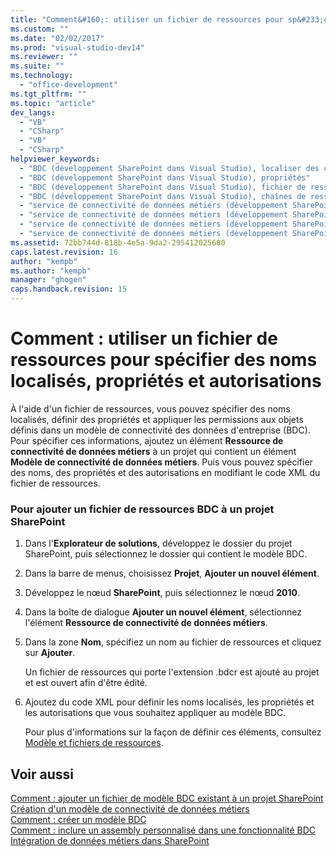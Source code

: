 ```yaml
---
title: "Comment&#160;: utiliser un fichier de ressources pour sp&#233;cifier des noms localis&#233;s, propri&#233;t&#233;s et autorisations | Microsoft Docs"
ms.custom: ""
ms.date: "02/02/2017"
ms.prod: "visual-studio-dev14"
ms.reviewer: ""
ms.suite: ""
ms.technology: 
  - "office-development"
ms.tgt_pltfrm: ""
ms.topic: "article"
dev_langs: 
  - "VB"
  - "CSharp"
  - "VB"
  - "CSharp"
helpviewer_keywords: 
  - "BDC (développement SharePoint dans Visual Studio), localiser des chaînes"
  - "BDC (développement SharePoint dans Visual Studio), propriétés"
  - "BDC (développement SharePoint dans Visual Studio), fichier de ressources"
  - "BDC (développement SharePoint dans Visual Studio), chaînes de ressources"
  - "service de connectivité de données métiers (développement SharePoint dans Visual Studio), localiser des chaînes"
  - "service de connectivité de données métiers (développement SharePoint dans Visual Studio), propriétés"
  - "service de connectivité de données métiers (développement SharePoint dans Visual Studio), fichier de ressources"
  - "service de connectivité de données métiers (développement SharePoint dans Visual Studio), chaînes de ressources"
ms.assetid: 72bb744d-818b-4e5a-9da2-295412025680
caps.latest.revision: 16
author: "kempb"
ms.author: "kempb"
manager: "ghogen"
caps.handback.revision: 15
---
```

# Comment&#160;: utiliser un fichier de ressources pour sp&#233;cifier des noms localis&#233;s, propri&#233;t&#233;s et autorisations
  À l'aide d'un fichier de ressources, vous pouvez spécifier des noms localisés, définir des propriétés et appliquer les permissions aux objets définis dans un modèle de connectivité des données d'entreprise \(BDC\).  Pour spécifier ces informations, ajoutez un élément **Ressource de connectivité de données métiers** à un projet qui contient un élément **Modèle de connectivité de données métiers**.  Puis vous pouvez spécifier des noms, des propriétés et des autorisations en modifiant le code XML du fichier de ressources.  
  
### Pour ajouter un fichier de ressources BDC à un projet SharePoint  
  
1.  Dans l'**Explorateur de solutions**, développez le dossier du projet SharePoint, puis sélectionnez le dossier qui contient le modèle BDC.  
  
2.  Dans la barre de menus, choisissez **Projet**, **Ajouter un nouvel élément**.  
  
3.  Développez le nœud **SharePoint**, puis sélectionnez le nœud **2010**.  
  
4.  Dans la boîte de dialogue **Ajouter un nouvel élément**, sélectionnez l'élément **Ressource de connectivité de données métiers**.  
  
5.  Dans la zone **Nom**, spécifiez un nom au fichier de ressources et cliquez sur **Ajouter**.  
  
     Un fichier de ressources qui porte l'extension .bdcr est ajouté au projet et est ouvert afin d'être édité.  
  
6.  Ajoutez du code XML pour définir les noms localisés, les propriétés et les autorisations que vous souhaitez appliquer au modèle BDC.  
  
     Pour plus d'informations sur la façon de définir ces éléments, consultez [Modèle et fichiers de ressources](http://go.microsoft.com/fwlink/?LinkID=169283).  
  
## Voir aussi  
 [Comment : ajouter un fichier de modèle BDC existant à un projet SharePoint](../sharepoint/how-to-add-an-existing-bdc-model-file-to-a-sharepoint-project.md)   
 [Création d'un modèle de connectivité de données métiers](../sharepoint/creating-a-business-data-connectivity-model.md)   
 [Comment : créer un modèle BDC](../sharepoint/how-to-create-a-bdc-model.md)   
 [Comment : inclure un assembly personnalisé dans une fonctionnalité BDC](../sharepoint/how-to-include-a-custom-assembly-in-a-bdc-feature.md)   
 [Intégration de données métiers dans SharePoint](../sharepoint/integrating-business-data-into-sharepoint.md)  
  
  
